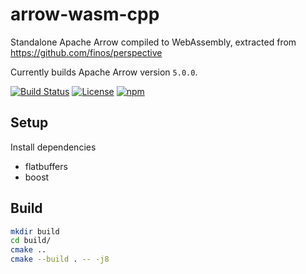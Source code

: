 # arrow-wasm-cpp
Standalone Apache Arrow compiled to WebAssembly, extracted from https://github.com/finos/perspective

Currently builds Apache Arrow version `5.0.0`.

[![Build Status](https://github.com/timkpaine/arrow-wasm-cpp/workflows/Build%20Status/badge.svg?branch=main)](https://github.com/timkpaine/arrow-wasm-cpp/actions?query=workflow%3A%22Build+Status%22)
[![License](https://img.shields.io/github/license/timkpaine/arrow-wasm-cpp.svg)](https://github.com/timkpaine/arrow-wasm-cpp/)
[![npm](https://img.shields.io/npm/v/apache-arrow-wasm)](https://www.npmjs.com/package/apache-arrow-wasm)


## Setup
Install dependencies
- flatbuffers
- boost


## Build

```bash
mkdir build
cd build/
cmake ..
cmake --build . -- -j8
```